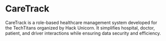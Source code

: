 # CareTrack
CareTrack is a role-based healthcare management system developed for the TechTitans organized by Hack Unicorn. It simplifies hospital, doctor, patient, and driver interactions while ensuring data security and efficiency.
